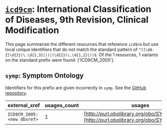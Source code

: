 # [`icd9cm`](https://bioregistry.io/icd9cm): International Classification of Diseases, 9th Revision, Clinical Modification

This page summarize the different resources that reference `icd9cm`
but use local unique identifiers that do not match the standard pattern of
`^([\dA-Z]\d{2}(\.\d{1,3}|))|(\d{2}(\.\d{1,2}|))$`. Of the 1 resources,
1 variants on the standard prefix were found: ['ICD9CM_2005'].

## `symp`: Symptom Ontology

Identifiers for this prefix are given incorrectly in `symp`. See the [GitHub repository](https://github.com/DiseaseOntology/SymptomOntology).

| external_xref              |   usages_count | usages                                                                                     |
|----------------------------|----------------|--------------------------------------------------------------------------------------------|
| `ICD9CM_2005:<new dbxref>` |              1 | [http://purl.obolibrary.org/obo/SYMP_0000821](http://purl.obolibrary.org/obo/SYMP_0000821) |

